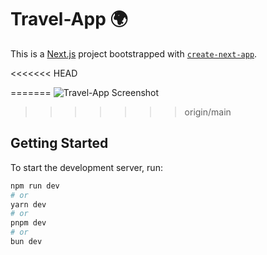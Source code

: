 # Travel-App 🌍

This is a [Next.js](https://nextjs.org/) project bootstrapped with [`create-next-app`](https://github.com/vercel/next.js/tree/canary/packages/create-next-app).

<<<<<<< HEAD

=======
![Travel-App Screenshot](https://github.com/LahiruHarshana/Travel-App/assets/124744833/ae0dadfd-1bea-47aa-930d-4cefc466268f)
>>>>>>> origin/main

## Getting Started

To start the development server, run:

```bash
npm run dev
# or
yarn dev
# or
pnpm dev
# or
bun dev
